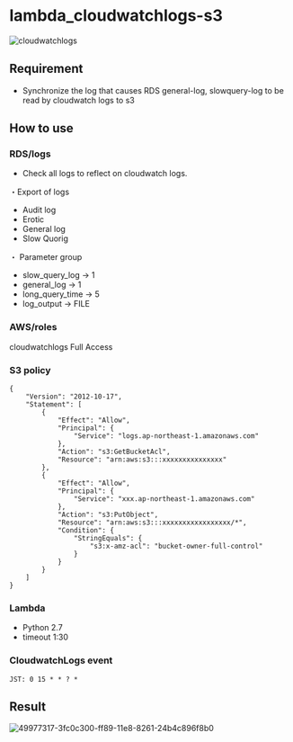 # lambda_cloudwatchlogs-s3

![cloudwatchlogs](https://user-images.githubusercontent.com/5633085/49983430-06e31700-ffa6-11e8-9309-742f8dd7b6cd.jpg)


## Requirement
- Synchronize the log that causes RDS general-log, slowquery-log to be read by cloudwatch logs to s3

## How to use

### RDS/logs

- Check all logs to reflect on cloudwatch logs.

・Export of logs  

 - Audit log
 - Erotic
 - General log
 - Slow Quorig

・ Parameter group  

 - slow_query_log → 1
 - general_log → 1
 - long_query_time → 5
 - log_output -> FILE

### AWS/roles

cloudwatchlogs Full Access  

### S3 policy

```
{
    "Version": "2012-10-17",
    "Statement": [
        {
            "Effect": "Allow",
            "Principal": {
                "Service": "logs.ap-northeast-1.amazonaws.com"
            },
            "Action": "s3:GetBucketAcl",
            "Resource": "arn:aws:s3:::xxxxxxxxxxxxxxx"
        },
        {
            "Effect": "Allow",
            "Principal": {
                "Service": "xxx.ap-northeast-1.amazonaws.com"
            },
            "Action": "s3:PutObject",
            "Resource": "arn:aws:s3:::xxxxxxxxxxxxxxxxx/*",
            "Condition": {
                "StringEquals": {
                    "s3:x-amz-acl": "bucket-owner-full-control"
                }
            }
        }
    ]
}
```

### Lambda

- Python 2.7
- timeout 1:30

### CloudwatchLogs event

```
JST: 0 15 * * ? *
```

## Result

![49977317-3fc0c300-ff89-11e8-8261-24b4c896f8b0](https://user-images.githubusercontent.com/5633085/49983674-7f96a300-ffa7-11e8-994a-56d3178e84ef.png)

